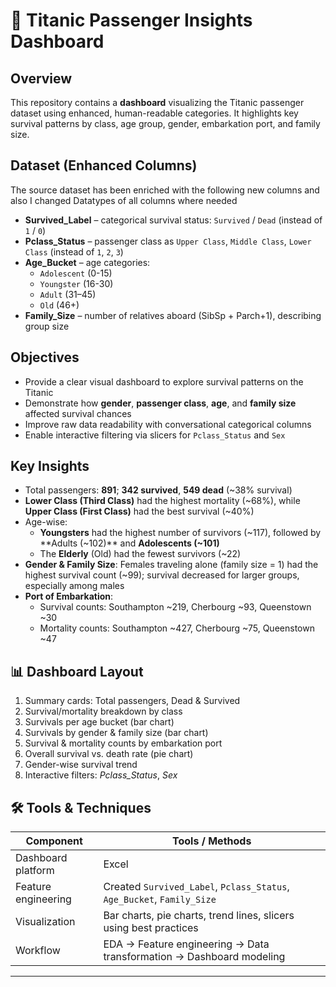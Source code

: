 # 🚢 Titanic Passenger Insights Dashboard
## Overview  

This repository contains a **dashboard** visualizing the Titanic passenger dataset using enhanced, human-readable categories. It highlights key survival patterns by class, age group, gender, embarkation port, and family size.

## Dataset (Enhanced Columns)  

The source dataset has been enriched with the following new columns and also I changed Datatypes of all columns where needed

- **Survived_Label** – categorical survival status: `Survived` / `Dead` (instead of `1` / `0`)  
- **Pclass_Status** – passenger class as `Upper Class`, `Middle Class`, `Lower Class` (instead of `1`, `2`, `3`)  
- **Age_Bucket** – age categories:  
  - `Adolescent` (0-15) 
  - `Youngster` (16-30)  
  - `Adult` (31–45)  
  - `Old` (46+)  
- **Family_Size** – number of relatives aboard (SibSp + Parch+1), describing group size

## Objectives

- Provide a clear visual dashboard to explore survival patterns on the Titanic  
- Demonstrate how **gender**, **passenger class**, **age**, and **family size** affected survival chances  
- Improve raw data readability with conversational categorical columns  
- Enable interactive filtering via slicers for `Pclass_Status` and `Sex`

## Key Insights

- Total passengers: **891**; **342 survived**, **549 dead** (~38% survival)  
- **Lower Class (Third Class)** had the highest mortality (~68%), while **Upper Class (First Class)** had the best survival (~40%)  
- Age-wise:  
  - **Youngsters** had the highest number of survivors (~117), followed by **Adults (~102)** and **Adolescents (~101)**  
  - The **Elderly** (Old) had the fewest survivors (~22)  
- **Gender & Family Size**: Females traveling alone (family size = 1) had the highest survival count (~99); survival decreased for larger groups, especially among males  
- **Port of Embarkation**:  
  - Survival counts: Southampton ~219, Cherbourg ~93, Queenstown ~30  
  - Mortality counts: Southampton ~427, Cherbourg ~75, Queenstown ~47  

## 📊 Dashboard Layout

1. Summary cards: Total passengers, Dead & Survived  
2. Survival/mortality breakdown by class  
3. Survivals per age bucket (bar chart)  
4. Survivals by gender & family size (bar chart)  
5. Survival & mortality counts by embarkation port  
6. Overall survival vs. death rate (pie chart)  
7. Gender-wise survival trend  
8. Interactive filters: *Pclass_Status*, *Sex*

## 🛠 Tools & Techniques

| Component         | Tools / Methods                                                                 |
|------------------|---------------------------------------------------------------------------------|
| Dashboard platform| Excel                                                                           |
| Feature engineering| Created `Survived_Label`, `Pclass_Status`, `Age_Bucket`, `Family_Size`         |
| Visualization     | Bar charts, pie charts, trend lines, slicers using best practices               |
| Workflow          | EDA → Feature engineering → Data transformation → Dashboard modeling             |

---
